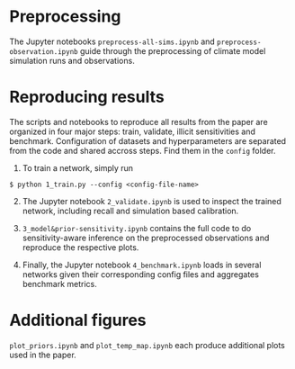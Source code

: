 # Preprocessing

The Jupyter notebooks `preprocess-all-sims.ipynb` and `preprocess-observation.ipynb` guide through the preprocessing of climate model simulation runs and observations.

# Reproducing results

The scripts and notebooks to reproduce all results from the paper are organized in four major steps: train, validate, illicit sensitivities and benchmark.
Configuration of datasets and hyperparameters are separated from the code and shared accross steps. Find them in the `config` folder.

1. To train a network, simply run
```
$ python 1_train.py --config <config-file-name>
```

2. The Jupyter notebook `2_validate.ipynb` is used to inspect the trained network, including recall and simulation based calibration.

3. `3_model&prior-sensitivity.ipynb` contains the full code to do sensitivity-aware inference on the preprocessed observations and reproduce the respective plots.

4. Finally, the Jupyter notebook `4_benchmark.ipynb` loads in several networks given their corresponding config files and aggregates benchmark metrics.

# Additional figures

`plot_priors.ipynb` and `plot_temp_map.ipynb` each produce additional plots used in the paper.
